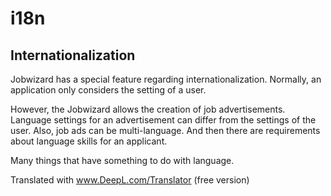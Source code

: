 # i18n

## Internationalization

Jobwizard has a special feature regarding internationalization. Normally, an 
application only considers the setting of a user. 

However, the Jobwizard allows the creation of job advertisements. Language 
settings for an advertisement can differ from the settings of the user.  Also, 
job ads can be multi-language. And then there are requirements about language
skills for an applicant.

Many things that have something to do with language.

Translated with www.DeepL.com/Translator (free version)

